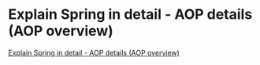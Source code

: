 # Explain Spring in detail - AOP details (AOP overview)
[Explain Spring in detail - AOP details (AOP overview)](https://aiwithcloud.com/2022/09/15/explain_spring_in_detail___aop_details_aop_overview/)